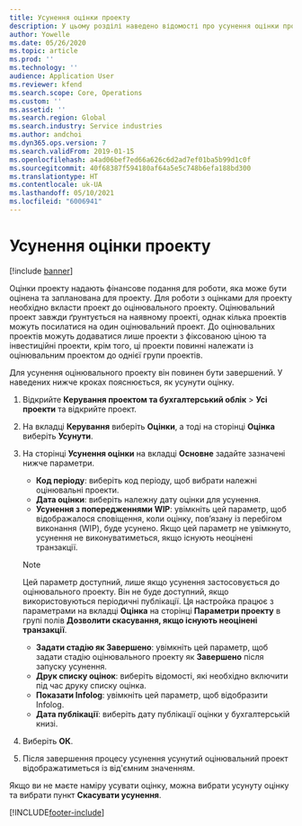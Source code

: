 ```yaml
---
title: Усунення оцінки проекту
description: У цьому розділі наведено відомості про усунення оцінки проекту після його завершення.
author: Yowelle
ms.date: 05/26/2020
ms.topic: article
ms.prod: ''
ms.technology: ''
audience: Application User
ms.reviewer: kfend
ms.search.scope: Core, Operations
ms.custom: ''
ms.assetid: ''
ms.search.region: Global
ms.search.industry: Service industries
ms.author: andchoi
ms.dyn365.ops.version: 7
ms.search.validFrom: 2019-01-15
ms.openlocfilehash: a4ad06bef7ed66a626c6d2ad7ef01ba5b99d1c0f
ms.sourcegitcommit: 40f68387f594180af64a5e5c748b6efa188bd300
ms.translationtype: HT
ms.contentlocale: uk-UA
ms.lasthandoff: 05/10/2021
ms.locfileid: "6006941"
---
```

# <a name="eliminate-a-project-estimate"></a>Усунення оцінки проекту

[!include [banner](../includes/banner.md)]

Оцінки проекту надають фінансове подання для роботи, яка може бути оцінена та запланована для проекту. Для роботи з оцінками для проекту необхідно вкласти проект до оцінювального проекту. Оцінювальний проект завжди ґрунтується на наявному проекті, однак кілька проектів можуть посилатися на один оцінювальний проект. До оцінювальних проектів можуть додаватися лише проекти з фіксованою ціною та інвестиційні проекти, крім того, ці проекти повинні належати із оцінювальним проектом до однієї групи проектів.

Для усунення оцінювального проекту він повинен бути завершений. У наведених нижче кроках пояснюється, як усунути оцінку.

1. Відкрийте **Керування проектом та бухгалтерський облік** > **Усі проекти** та відкрийте проект. 
2. На вкладці **Керування** виберіть **Оцінки**, а тоді на сторінці **Оцінка** виберіть **Усунути**.
3. На сторінці **Усунення оцінки** на вкладці **Основне** задайте зазначені нижче параметри.

   - **Код періоду**: виберіть код періоду, щоб вибрати належні оцінювальні проекти. 
   - **Дата оцінки**: виберіть належну дату оцінки для усунення.
   - **Усунення з попередженнями WIP**: увімкніть цей параметр, щоб відображалося сповіщення, коли оцінку, пов’язану із перебігом виконання (WIP), буде усунено. Якщо цей параметр не увімкнуто, усунення не виконуватиметься, якщо існують неоцінені транзакції. 
   > [!NOTE]
   > Цей параметр доступний, лише якщо усунення застосовується до оцінювального проекту. Він не буде доступний, якщо використовуються періодичні публікації. Ця настройка працює з параметрами на вкладці **Оцінка** на сторінці **Параметри проекту** в групі полів **Дозволити скасування, якщо існують неоцінені транзакції**.
   - **Задати стадію як Завершено**: увімкніть цей параметр, щоб задати стадію оцінювального проекту як **Завершено** після запуску усунення.
   - **Друк списку оцінок**: виберіть відомості, які необхідно включити під час друку списку оцінка.
   - **Показати Infolog**: увімкніть цей параметр, щоб відобразити Infolog.
   - **Дата публікації**: виберіть дату публікації оцінки у бухгалтерській книзі.

4.  Виберіть **ОК**.
5. Після завершення процесу усунення усунутий оцінювальний проект відображатиметься із від'ємним значенням. 

Якщо ви не маєте наміру усувати оцінку, можна вибрати усунуту оцінку та вибрати пункт **Скасувати усунення**.   


[!INCLUDE[footer-include](../includes/footer-banner.md)]